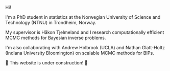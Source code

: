 Hi! 

I'm a PhD student in statistics at the Norwegian University of Science and Technology (NTNU) in Trondheim, Norway.

My supervisor is Håkon Tjelmeland and I research computationally efficient MCMC methods for Bayesian inverse problems.

I'm also collaborating with Andrew Holbrook (UCLA) and Nathan Glatt-Holtz (Indiana University Bloomington) on scalable MCMC methods for BIPs.

🚧 This website is under construction! 🚧

